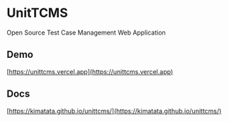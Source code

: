 # UnitTCMS

Open Source Test Case Management Web Application

## Demo

[https://unittcms.vercel.app](https://unittcms.vercel.app)

## Docs

[https://kimatata.github.io/unittcms/](https://kimatata.github.io/unittcms/)
